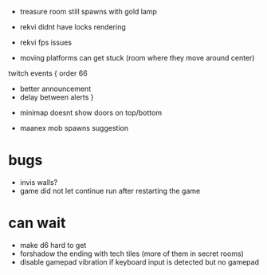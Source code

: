 * treasure room still spawns with gold lamp

* rekvi didnt have locks rendering
* rekvi fps issues
* moving platforms can get stuck (room where they move around center)

twitch events {
 order 66
 
 + better announcement
 + delay between alerts
}

* minimap doesnt show doors on top/bottom

* maanex mob spawns suggestion

# bugs
* invis walls?
* game did not let continue run after restarting the game

# can wait
 * make d6 hard to get
 * forshadow the ending with tech tiles (more of them in secret rooms)
 * disable gamepad vibration if keyboard input is detected but no gamepad
